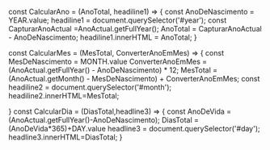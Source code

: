 const CalcularAno = (AnoTotal, headiline1) => {
   const AnoDeNascimento = YEAR.value;
   headiline1 = document.querySelector('#year');
   const CapturarAnoActual =AnoActual.getFullYear();
   AnoTotal =  CapturarAnoActual - AnoDeNascimento;
   headiline1.innerHTML = AnoTotal;
}

const CalcularMes = (MesTotal, ConverterAnoEmMes) => {
   const MesDeNascimento = MONTH.value
   ConverterAnoEmMes = (AnoActual.getFullYear() - AnoDeNascimento) * 12;
   MesTotal = (AnoActual.getMonth() - MesDeNascimento) + ConverterAnoEmMes;
   const headiline2 = document.querySelector('#month');
   headiline2.innerHTML=MesTotal;

}
const CalcularDia = (DiasTotal,headline3) => {
   const AnoDeVida =(AnoActual.getFullYear()-AnoDeNascimento);
   DiasTotal = (AnoDeVida*365)+DAY.value
   headline3 = document.querySelector('#day');
   headline3.innerHTML=DiasTotal;
}